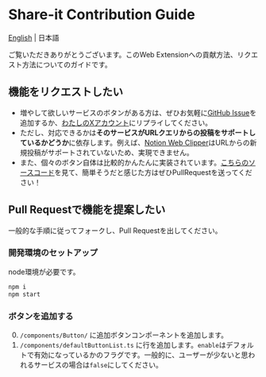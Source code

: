 # Share-it Contribution Guide

[English](CONTRIBUTING.md) | 日本語

ご覧いただきありがとうございます。このWeb Extensionへの貢献方法、リクエスト方法についてのガイドです。

## 機能をリクエストしたい
- 増やして欲しいサービスのボタンがある方は、ぜひお気軽に[GitHub Issue](https://github.com/psephopaiktes/share-it/issues/new)を追加するか、[わたしのXアカウント](https://x.com/psephopaiktes)にリプライしてください。
- ただし、対応できるかは**そのサービスがURLクエリからの投稿をサポートしているかどうか**に依存します。例えば、[Notion Web Clipper](https://www.notion.com/web-clipper)はURLからの新規投稿がサポートされていないため、実現できません。
- また、個々のボタン自体は比較的かんたんに実装されています。[こちらのソースコード](https://github.com/psephopaiktes/share-it/blob/main/components/Button/X.vue)を見て、簡単そうだと感じた方はぜひPullRequestを送ってください！

## Pull Requestで機能を提案したい

一般的な手順に従ってフォークし、Pull Requestを出してください。

### 開発環境のセットアップ

node環境が必要です。

```zsh
npm i
npm start
```

### ボタンを追加する
0. `/components/Button/` に追加ボタンコンポーネントを追加します。
0. `/components/defaultButtonList.ts` に行を追加します。`enable`はデフォルトで有効になっているかのフラグです。一般的に、ユーザーが少ないと思われるサービスの場合は`false`にしてください。
